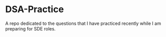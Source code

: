 # DSA-Practice
A repo dedicated to the questions that I have practiced recently while I am preparing for SDE roles.
